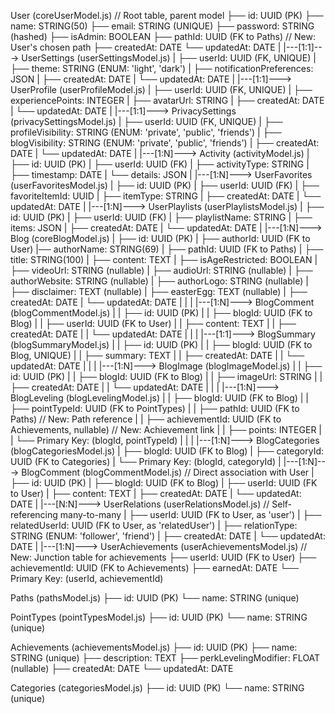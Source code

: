 User (coreUserModel.js)  // Root table, parent model
├── id: UUID (PK)
├── name: STRING(50)
├── email: STRING (UNIQUE)
├── password: STRING (hashed)
├── isAdmin: BOOLEAN
├── pathId: UUID (FK to Paths)  // New: User's chosen path
├── createdAt: DATE
└── updatedAt: DATE
    |
    |---[1:1]---> UserSettings (userSettingsModel.js)
    |              ├── userId: UUID (FK, UNIQUE)
    |              ├── theme: STRING (ENUM: 'light', 'dark')
    |              ├── notificationPreferences: JSON
    |              ├── createdAt: DATE
    |              └── updatedAt: DATE
    |
    |---[1:1]---> UserProfile (userProfileModel.js)
    |              ├── userId: UUID (FK, UNIQUE)
    |              ├── experiencePoints: INTEGER
    |              ├── avatarUrl: STRING
    |              ├── createdAt: DATE
    |              └── updatedAt: DATE
    |
    |---[1:1]---> PrivacySettings (privacySettingsModel.js)
    |              ├── userId: UUID (FK, UNIQUE)
    |              ├── profileVisibility: STRING (ENUM: 'private', 'public', 'friends')
    |              ├── blogVisibility: STRING (ENUM: 'private', 'public', 'friends')
    |              ├── createdAt: DATE
    |              └── updatedAt: DATE
    |
    |---[1:N]---> Activity (activityModel.js)
    |              ├── id: UUID (PK)
    |              ├── userId: UUID (FK)
    |              ├── activityType: STRING
    |              ├── timestamp: DATE
    |              └── details: JSON
    |
    |---[1:N]---> UserFavorites (userFavoritesModel.js)
    |              ├── id: UUID (PK)
    |              ├── userId: UUID (FK)
    |              ├── favoriteItemId: UUID
    |              ├── itemType: STRING
    |              ├── createdAt: DATE
    |              └── updatedAt: DATE
    |
    |---[1:N]---> UserPlaylists (userPlaylistsModel.js)
    |              ├── id: UUID (PK)
    |              ├── userId: UUID (FK)
    |              ├── playlistName: STRING
    |              ├── items: JSON
    |              ├── createdAt: DATE
    |              └── updatedAt: DATE
    |
    |---[1:N]---> Blog (coreBlogModel.js)
    |              ├── id: UUID (PK)
    |              ├── authorId: UUID (FK to User)
                   |── authorName: STRING(69)
    |              ├── pathId: UUID (FK to Paths)
    |              ├── title: STRING(100)
    |              ├── content: TEXT
    |              ├── isAgeRestricted: BOOLEAN
    |              ├── videoUrl: STRING (nullable)
    |              ├── audioUrl: STRING (nullable)
    |              ├── authorWebsite: STRING (nullable)
    |              ├── authorLogo: STRING (nullable)
    |              ├── disclaimer: TEXT (nullable)
    |              ├── easterEgg: TEXT (nullable)
    |              ├── createdAt: DATE
    |              └── updatedAt: DATE
    |                  |
    |                  |---[1:N]---> BlogComment (blogCommentModel.js)
    |                  |              ├── id: UUID (PK)
    |                  |              ├── blogId: UUID (FK to Blog)
    |                  |              ├── userId: UUID (FK to User)
    |                  |              ├── content: TEXT
    |                  |              ├── createdAt: DATE
    |                  |              └── updatedAt: DATE
    |                  |
    |                  |---[1:1]---> BlogSummary (blogSummaryModel.js)
    |                  |              ├── id: UUID (PK)
    |                  |              ├── blogId: UUID (FK to Blog, UNIQUE)
    |                  |              ├── summary: TEXT
    |                  |              ├── createdAt: DATE
    |                  |              └── updatedAt: DATE
    |                  |
    |                  |---[1:N]---> BlogImage (blogImageModel.js)
    |                  |              ├── id: UUID (PK)
    |                  |              ├── blogId: UUID (FK to Blog)
    |                  |              ├── imageUrl: STRING
    |                  |              ├── createdAt: DATE
    |                  |              └── updatedAt: DATE
    |                  |
    |                  |---[1:N]---> BlogLeveling (blogLevelingModel.js)
    |                  |              ├── blogId: UUID (FK to Blog)
    |                  |              ├── pointTypeId: UUID (FK to PointTypes)
    |                  |              ├── pathId: UUID (FK to Paths)  // New: Path reference
    |                  |              ├── achievementId: UUID (FK to Achievements, nullable)  // New: Achievement link
    |                  |              ├── points: INTEGER
    |                  |              └── Primary Key: (blogId, pointTypeId)
    |                  |
    |                  |---[1:N]---> BlogCategories (blogCategoriesModel.js)
    |                                 ├── blogId: UUID (FK to Blog)
    |                                 ├── categoryId: UUID (FK to Categories)
    |                                 └── Primary Key: (blogId, categoryId)
    |
    |---[1:N]---> BlogComment (blogCommentModel.js)  // Direct association with User
    |              ├── id: UUID (PK)
    |              ├── blogId: UUID (FK to Blog)
    |              ├── userId: UUID (FK to User)
    |              ├── content: TEXT
    |              ├── createdAt: DATE
    |              └── updatedAt: DATE
    |
    |---[N:N]---> UserRelations (userRelationsModel.js)  // Self-referencing many-to-many
    |              ├── userId: UUID (FK to User, as 'user')
    |              ├── relatedUserId: UUID (FK to User, as 'relatedUser')
    |              ├── relationType: STRING (ENUM: 'follower', 'friend')
    |              ├── createdAt: DATE
    |              └── updatedAt: DATE
    |
    |---[1:N]---> UserAchievements (userAchievementsModel.js)  // New: Junction table for achievements
                   ├── userId: UUID (FK to User)
                   ├── achievementId: UUID (FK to Achievements)
                   ├── earnedAt: DATE
                   └── Primary Key: (userId, achievementId)

Paths (pathsModel.js)
├── id: UUID (PK)
└── name: STRING (unique)

PointTypes (pointTypesModel.js)
├── id: UUID (PK)
└── name: STRING (unique)

Achievements (achievementsModel.js)
├── id: UUID (PK)
├── name: STRING (unique)
├── description: TEXT
├── perkLevelingModifier: FLOAT (nullable)
├── createdAt: DATE
└── updatedAt: DATE

Categories (categoriesModel.js)
├── id: UUID (PK)
└── name: STRING (unique)